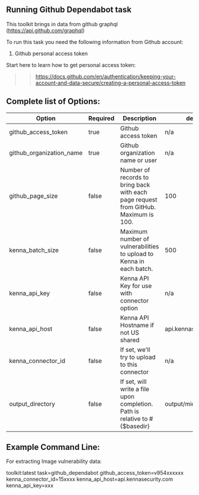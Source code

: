 ## Running Github Dependabot task 

This toolkit brings in data from github graphql (https://api.github.com/graphql)

To run this task you need the following information from Github account: 

1. Github personal access token


Start here to learn how to get personal access token:

>>https://docs.github.com/en/authentication/keeping-your-account-and-data-secure/creating-a-personal-access-token



## Complete list of Options:

| Option                   | Required | Description                                                       | default |
|--------------------------| -- |----------------------------------------------------------------------------| --- |
| github_access_token      | true | Github access token                                                        | n/a |
| github_organization_name | true | Github organization name or user                                           | n/a |
| github_page_size         | false | Number of records to bring back with each page request from GitHub. Maximum is 100. | 100 |
| kenna_batch_size         | false | Maximum number of vulnerabilities to upload to Kenna in each batch.  | 500 |
| kenna_api_key            | false | Kenna API Key for use with connector option                                | n/a |
| kenna_api_host           | false | Kenna API Hostname if not US shared                                        | api.kennasecurity.com |
| kenna_connector_id       | false | If set, we'll try to upload to this connector                              | n/a |
| output_directory         | false | If set, will write a file upon completion. Path is relative to #{$basedir} | output/microsoft_atp |


## Example Command Line:

For extracting Image vulnerability data:

   toolkit:latest task=github_dependabot github_access_token=v954xxxxxx kenna_connector_id=15xxxx kenna_api_host=api.kennasecurity.com kenna_api_key=xxx